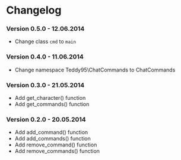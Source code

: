 # Changelog

### Version 0.5.0 - 12.06.2014

- Change class `cmd` to `main`

### Version 0.4.0 - 11.06.2014

- Change namespace Teddy95\ChatCommands to ChatCommands

### Version 0.3.0 - 21.05.2014

- Add get_character() function
- Add get_commands() function

### Version 0.2.0 - 20.05.2014

- Add add_command() function
- Add add_commands() function
- Add remove_command() function
- Add remove_commands() function

